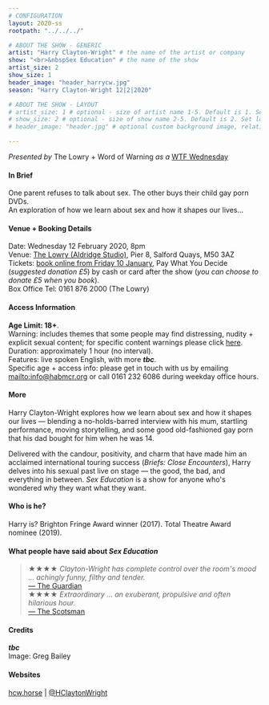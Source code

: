 ```yaml
---
# CONFIGURATION
layout: 2020-ss
rootpath: "../../../"

# ABOUT THE SHOW - GENERIC
artist: "Harry Clayton-Wright" # the name of the artist or company
show: "<br>&nbspSex Education" # the name of the show
artist_size: 2
show_size: 1
header_image: "header_harrycw.jpg"   
season: "Harry Clayton-Wright 12|2|2020"

# ABOUT THE SHOW - LAYOUT
# artist_size: 1 # optional - size of artist name 1-5. Default is 1. Set longer names to lower values
# show_size: 2 # optional - size of show name 2-5. Default is 2. Set longer names to lower values
# header_image: "header.jpg" # optional custom background image, relative to current page

---
```

*Presented by* The Lowry + Word of Warning *as a* <a href="http://thelowry.com/about-us/festivals-projects/take-a-risk/wtf-wednesday" target="_blank">WTF Wednesday</a>
         
#### In Brief      
One parent refuses to talk about sex. The other buys their child gay porn DVDs.<br>An exploration of how we learn about sex and how it shapes our lives…        
          
#### Venue + Booking Details           
Date: Wednesday 12 February 2020, 8pm        
Venue: <a href="http://thelowry.com/visit-lowry/how-to-get-here" target="_blank">The Lowry (Aldridge Studio)</a>, Pier 8, Salford Quays, M50 3AZ         
Tickets: <a href="http://thelowry.com/whats-on/wtf-wednesday-harry-clayton-wright-sex-education" target="_blank">book online from Friday 10 January</a>, Pay What You Decide (*suggested donation £5*) by cash or card after the show (*you can choose to donate £5 when you book*).         
Box Office Tel: 0161 876 2000 (The Lowry)          
          
#### Access Information        
**Age Limit: 18+**.<br>Warning: includes themes that some people may find distressing, nudity + explicit sexual content; for specific content warnings please click [here](/warnings).<br>Duration: approximately 1 hour (no interval).<br>Features: live spoken English, with more ***tbc***.<br>Specific age + access info: please get in touch with us by emailing <mailto:info@habmcr.org> or call 0161 232 6086 during weekday office hours.          
             
#### More         
Harry Clayton-Wright explores how we learn about sex and how it shapes our lives — blending a no-holds-barred interview with his mum, startling performance, moving storytelling, and some good old-fashioned gay porn that his dad bought for him when he was 14.           
        
Delivered with the candour, positivity, and charm that have made him an acclaimed international touring success (*Briefs: Close Encounters*), Harry delves into his sexual past live on stage — the good, the bad, and everything in between. *Sex Education* is a show for anyone who's wondered why they want what they want.        
         
#### Who is he?        
Harry  is? Brighton Fringe Award winner (2017). Total Theatre Award nominee (2019).         
        
#### What people have said about *Sex Education*        
>★★★★ *Clayton-Wright has complete control over the room's mood … achingly funny, filthy and tender.*<br><a href="http://www.theguardian.com/stage/2019/aug/16/sex-education-oh-yes-oh-no-your-sexts-edinburgh-festival-2019" target="_blank">— The Guardian</a><br>★★★★ *Extraordinary … an exuberant, propulsive and often hilarious hour.*
<br><a href="http://www.scotsman.com/arts-and-culture/edinburgh-festivals/theatre-review-sex-education-summerhall-edinburgh-1-4986003" target="_blank">— The Scotsman</a>          
        
#### Credits          
***tbc***<br>Image: Greg Bailey         
         
#### Websites          
<a href="http://hcw.horse/project/sexeducation" target="_blank">hcw.horse</a> | <a href="http://twitter.com/HClaytonWright" target="_blank">@HClaytonWright</a>
